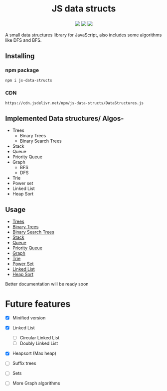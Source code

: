 
<h1 align="center">
JS data structs<br>

</h1>
<h3 align="center">

<img src ="https://img.shields.io/npm/dt/js-data-structs.svg?style=flat-square">
<img src ="https://img.shields.io/npm/v/js-data-structs.svg?style=flat-square">
<img src ="https://data.jsdelivr.com/v1/package/npm/js-data-structs/badge">

</h3>


A small data structures library for JavaScript, also includes some algorithms like DFS and BFS.

## Installing
### npm package
`npm i js-data-structs`

### CDN
`https://cdn.jsdelivr.net/npm/js-data-structs/DataStructures.js`

## Implemented Data structures/ Algos-
- Trees
    - Binary Trees
    - Binary Search Trees
- Stack
- Queue
- Priority Queue
- Graph 
    - BFS
    - DFS
- Trie
- Power set
- Linked List
- Heap Sort

## Usage
- [Trees](https://github.com/Aveek-Saha/js-data-structs/blob/master/DataStructures.js#L63)
- [Binary Trees](https://github.com/Aveek-Saha/js-data-structs/blob/master/DataStructures.js#L129)
- [Binary Search Trees](https://github.com/Aveek-Saha/js-data-structs/blob/master/DataStructures.js#L215)
- [Stack](https://github.com/Aveek-Saha/js-data-structs/blob/master/DataStructures.js#L253)
- [Queue](https://github.com/Aveek-Saha/js-data-structs/blob/master/DataStructures.js#L288)
- [Priority Queue](https://github.com/Aveek-Saha/js-data-structs/blob/master/DataStructures.js#L331)
- [Graph](https://github.com/Aveek-Saha/js-data-structs/blob/master/DataStructures.js#L439)
- [Trie](https://github.com/Aveek-Saha/js-data-structs/blob/master/DataStructures.js#L498)
- [Power Set](https://github.com/Aveek-Saha/js-data-structs/blob/master/DataStructures.js#L528)
- [Linked List](https://github.com/Aveek-Saha/js-data-structs/blob/master/DataStructures.js#L633)
- [Heap Sort](https://github.com/Aveek-Saha/js-data-structs/blob/master/DataStructures.js#L710)


Better documentation will be ready soon

# Future features
- [x] Minified version

- [x] Linked List
    - [ ] Circular Linked List
    - [ ] Doubly Linked List
- [x] Heapsort (Max heap)
- [ ] Suffix trees
- [ ] Sets
- [ ] More Graph algorithms
